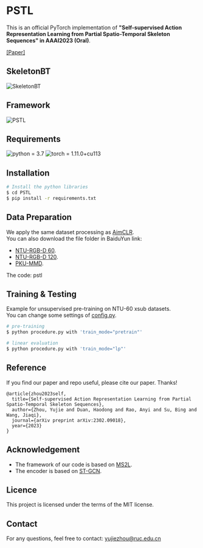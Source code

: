 # PSTL
This is an official PyTorch implementation of **"Self-supervised Action Representation Learning 
from Partial Spatio-Temporal Skeleton Sequences" in AAAI2023 (Oral)**.

[[Paper]](https://arxiv.org/abs/2302.09018)

## SkeletonBT
![SkeletonBT](https://user-images.githubusercontent.com/47097735/221340750-09aed928-9100-4b49-b2f9-7cf78bbb79e5.png)

## Framework
![PSTL](https://user-images.githubusercontent.com/47097735/221340707-2a90c224-1183-4166-9de9-ac0553543f69.png)

## Requirements
![python = 3.7](https://img.shields.io/badge/python-3.7.13-green)
![torch = 1.11.0+cu113](https://img.shields.io/badge/torch-1.11.0%2Bcu113-yellowgreen)

## Installation
```bash
# Install the python libraries
$ cd PSTL
$ pip install -r requirements.txt
```

## Data Preparation
We apply the same dataset processing as [AimCLR](https://github.com/Levigty/AimCLR).  
You can also download the file folder in BaiduYun link:
* [NTU-RGB-D 60](https://pan.baidu.com/s/1ukBF5aI8QawRriJbmsrv5Q).
* [NTU-RGB-D 120](https://pan.baidu.com/s/1AG_516WHitv1LBh1NNrvVg).
* [PKU-MMD](https://pan.baidu.com/s/168uXCgrKdh7esqatGwfEfg).

The code: pstl
## Training & Testing
Example for unsupervised pre-training on NTU-60 xsub datasets.  
You can change some settings of [config.py](https://github.com/YujieOuO/PSTL/blob/main/config.py).  

```bash
# pre-training
$ python procedure.py with 'train_mode="pretrain"'

# linear evaluation
$ python procedure.py with 'train_mode="lp"'
```

## Reference
If you find our paper and repo useful, please cite our paper. Thanks!
```
@article{zhou2023self,
  title={Self-supervised Action Representation Learning from Partial Spatio-Temporal Skeleton Sequences},
  author={Zhou, Yujie and Duan, Haodong and Rao, Anyi and Su, Bing and Wang, Jiaqi},
  journal={arXiv preprint arXiv:2302.09018},
  year={2023}
}
```
## Acknowledgement
* The framework of our code is based on [MS2L](https://github.com/LanglandsLin/MS2L).
* The encoder is based on [ST-GCN](https://github.com/yysijie/st-gcn/blob/master/OLD_README.md).

## Licence
This project is licensed under the terms of the MIT license.

## Contact
For any questions, feel free to contact: yujiezhou@ruc.edu.cn
